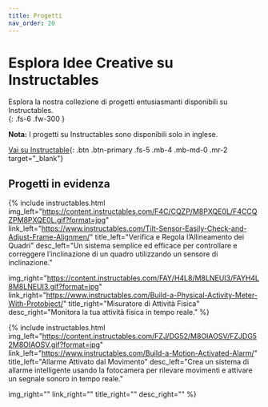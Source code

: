 ```yaml
---
title: Progetti
nav_order: 20
---
```


# Esplora Idee Creative su Instructables  

Esplora la nostra collezione di progetti entusiasmanti disponibili su Instructables.  
{: .fs-6 .fw-300 }

**Nota:** I progetti su Instructables sono disponibili solo in inglese.

[Vai su Instructable](https://www.instructables.com/member/Protobject/){: .btn .btn-primary .fs-5 .mb-4 .mb-md-0 .mr-2 target="_blank"}


## Progetti in evidenza

{% include instructables.html 
img_left="https://content.instructables.com/F4C/CQZP/M8PXQE0L/F4CCQZPM8PXQE0L.gif?format=jpg" 
link_left="https://www.instructables.com/Tilt-Sensor-Easily-Check-and-Adjust-Frame-Alignmen/"
title_left="Verifica e Regola l’Allineamento dei Quadri"
desc_left="Un sistema semplice ed efficace per controllare e correggere l’inclinazione di un quadro utilizzando un sensore di inclinazione."

img_right="https://content.instructables.com/FAY/H4L8/M8LNEUI3/FAYH4L8M8LNEUI3.gif?format=jpg" 
link_right="https://www.instructables.com/Build-a-Physical-Activity-Meter-With-Protobject/"
title_right="Misuratore di Attività Fisica"
desc_right="Monitora la tua attività fisica in tempo reale."
%}

{% include instructables.html 
img_left="https://content.instructables.com/FZJ/DG52/M8OIAOSV/FZJDG52M8OIAOSV.gif?format=jpg" 
link_left="https://www.instructables.com/Build-a-Motion-Activated-Alarm/"
title_left="Allarme Attivato dal Movimento"
desc_left="Crea un sistema di allarme intelligente usando la fotocamera per rilevare movimenti e attivare un segnale sonoro in tempo reale."

img_right="" 
link_right=""
title_right=""
desc_right=""
%}
